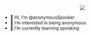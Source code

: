 <p align='center'><img src="https://user-images.githubusercontent.com/73348960/108745603-ba67ce80-7554-11eb-8be8-1089870b1af1.gif"></p>

- 👋 Hi, I’m @anonymousSpooker
- 👀 I’m interested in being anonymous
- 🌱 I’m currently learning spooking


